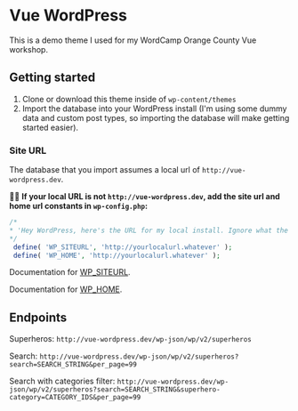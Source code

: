 # Vue WordPress
This is a demo theme I used for my
WordCamp Orange County Vue workshop.

## Getting started
1. Clone or download this theme inside of `wp-content/themes`
2. Import the database into your WordPress install (I'm using some dummy data and custom post types, so importing the 
database will make getting started easier).

### Site URL
The database that you import assumes a local url of `http://vue-wordpress.dev`. 

🚨🚨 **If your local URL is not `http://vue-wordpress.dev`, add the site url and home url constants in `wp-config.php`:**

```php
/*
* 'Hey WordPress, here's the URL for my local install. Ignore what the database says.'
*/
 define( 'WP_SITEURL', 'http://yourlocalurl.whatever' );
 define( 'WP_HOME', 'http://yourlocalurl.whatever' );
```
Documentation for [WP_SITEURL](https://codex.wordpress.org/Editing_wp-config.php#WP_SITEURL).

Documentation for [WP_HOME](https://codex.wordpress.org/Editing_wp-config.php#WP_HOME).

## Endpoints
Superheros: `http://vue-wordpress.dev/wp-json/wp/v2/superheros`

Search: `http://vue-wordpress.dev/wp-json/wp/v2/superheros?search=SEARCH_STRING&per_page=99`

Search with categories filter: `http://vue-wordpress.dev/wp-json/wp/v2/superheros?search=SEARCH_STRING&superhero-category=CATEGORY_IDS&per_page=99`
